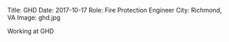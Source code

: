 Title: GHD
Date: 2017-10-17
Role: Fire Protection Engineer
City: Richmond, VA
Image: ghd.jpg

Working at GHD